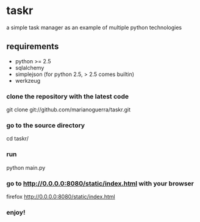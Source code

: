# taskr

a simple task manager as an example of multiple python technologies

## requirements

* python >= 2.5
* sqlalchemy
* simplejson (for python 2.5, > 2.5 comes builtin)
* werkzeug

### clone the repository with the latest code
git clone git://github.com/marianoguerra/taskr.git

### go to the source directory
cd taskr/

### run
python main.py

### go to http://0.0.0.0:8080/static/index.html with your browser
firefox http://0.0.0.0:8080/static/index.html

### enjoy!
